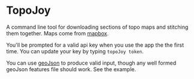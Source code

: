 # TopoJoy

A command line tool for downloading sections of topo maps and stitching them together. Maps come from [mapbox](http://mapbox.com).

You'll be prompted for a valid api key when you use the app the the first time. You can update your key by typing `topoJoy token`.

You can use [geoJson](https://geojson.io) to produce valid input, though any well formed geoJson features file should work. See the example.
